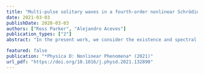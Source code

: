 ```yaml
---
title: "Multi-pulse solitary waves in a fourth-order nonlinear Schrödinger equation"
date: 2021-03-03
publishDate: 2020-03-03
authors: ["Ross Parker", "Alejandro Aceves"]
publication_types: ["2"]
abstract: "In the present work, we consider the existence and spectral stability of multi-pulse solitary wave solutions to a nonlinear Schrödinger equation with both fourth and second order dispersion terms. We first give a criterion for the existence of a single solitary wave solution in terms of the coefficients of the dispersion terms, and then show that a discrete family of multi-pulse solutions exists which is characterized by the distances between the individual pulses. We then reduce the spectral stability problem for these multi-pulses to computing the determinant of a matrix which is, to leading order, block diagonal. Under an additional assumption, which can be verified numerically, we show that all multi-pulses are spectrally unstable. For double pulses, numerical computations are presented which are in good agreement with our analytical results."

featured: false
publication: "*Physica D: Nonlinear Phenomena* (2021)"
url_pdf: "https://doi.org/10.1016/j.physd.2021.132890"
---
```


